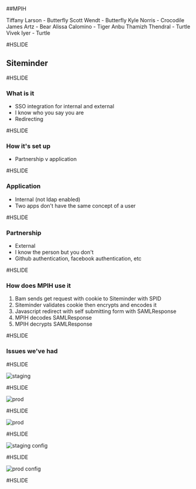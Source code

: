 ##MPIH

Tiffany Larson - Butterfly
Scott Wendt - Butterfly
Kyle Norris - Crocodile
James Artz - Bear
Alissa Calomino - Tiger
Anbu Thamizh Thendral - Turtle
Vivek Iyer - Turtle


#HSLIDE

## Siteminder

#HSLIDE

### What is it 

 * SSO integration for internal and external
 * I know who you say you are
 * Redirecting    
 
#HSLIDE

### How it's set up

 * Partnership v application

#HSLIDE

### Application

 * Internal (not ldap enabled)
 * Two apps don't have the same concept of a user

#HSLIDE

### Partnership

 * External
 * I know the person but you don't
 * Github authentication, facebook authentication, etc

#HSLIDE

### How does MPIH use it

 1. Bam sends get request with cookie to Siteminder with SPID
 2. Siteminder validates cookie then encrypts and encodes it 
 3. Javascript redirect with self submitting form with SAMLResponse
 4. MPIH decodes SAMLResponse 
 5. MPIH decrypts SAMLResponse

#HSLIDE

### Issues we've had

#HSLIDE

![staging](Staging-saml.png)

#HSLIDE

![prod](prod-saml.png)

#HSLIDE

![prod](prod-saml-2.png)

#HSLIDE

![staging config](staging-config.jpg)

#HSLIDE

![prod config](prod-config.jpg)

#HSLIDE






